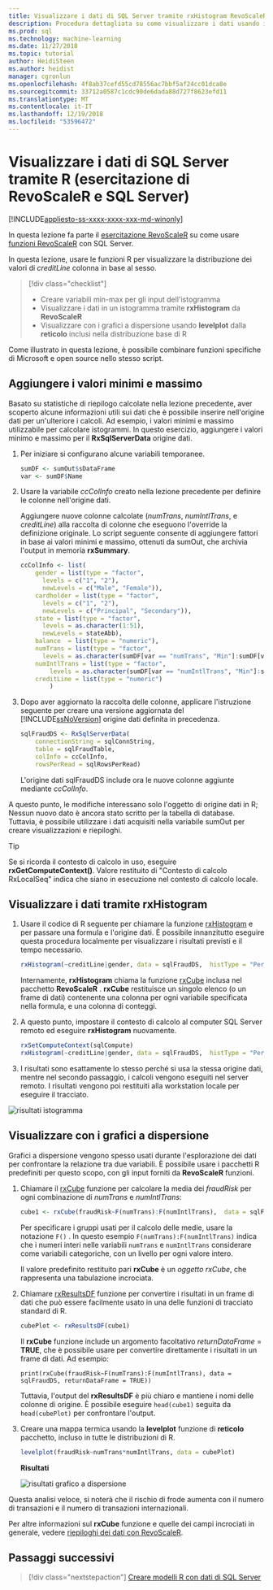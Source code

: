 ```yaml
---
title: Visualizzare i dati di SQL Server tramite rxHistogram RevoScaleR - SQL Server Machine Learning
description: Procedura dettagliata su come visualizzare i dati usando il linguaggio R in SQL Server.
ms.prod: sql
ms.technology: machine-learning
ms.date: 11/27/2018
ms.topic: tutorial
author: HeidiSteen
ms.author: heidist
manager: cgronlun
ms.openlocfilehash: 4f8ab37cefd55cd78556ac7bbf5af24cc01dca8e
ms.sourcegitcommit: 33712a0587c1cdc90de6dada88d727f8623efd11
ms.translationtype: MT
ms.contentlocale: it-IT
ms.lasthandoff: 12/19/2018
ms.locfileid: "53596472"
---
```

#  <a name="visualize-sql-server-data-using-r-sql-server-and-revoscaler-tutorial"></a>Visualizzare i dati di SQL Server tramite R (esercitazione di RevoScaleR e SQL Server)
[!INCLUDE[appliesto-ss-xxxx-xxxx-xxx-md-winonly](../../includes/appliesto-ss-xxxx-xxxx-xxx-md-winonly.md)]

In questa lezione fa parte il [esercitazione RevoScaleR](deepdive-data-science-deep-dive-using-the-revoscaler-packages.md) su come usare [funzioni RevoScaleR](https://docs.microsoft.com/machine-learning-server/r-reference/revoscaler/revoscaler) con SQL Server.

In questa lezione, usare le funzioni R per visualizzare la distribuzione dei valori di *creditLine* colonna in base al sesso.

> [!div class="checklist"]
> * Creare variabili min-max per gli input dell'istogramma
> * Visualizzare i dati in un istogramma tramite **rxHistogram** da **RevoScaleR**
> * Visualizzare con i grafici a dispersione usando **levelplot** dalla **reticolo** inclusi nella distribuzione base di R

Come illustrato in questa lezione, è possibile combinare funzioni specifiche di Microsoft e open source nello stesso script.

## <a name="add-maximum-and-minimum-values"></a>Aggiungere i valori minimi e massimo

Basato su statistiche di riepilogo calcolate nella lezione precedente, aver scoperto alcune informazioni utili sui dati che è possibile inserire nell'origine dati per un'ulteriore i calcoli. Ad esempio, i valori minimi e massimo utilizzabile per calcolare istogrammi. In questo esercizio, aggiungere i valori minimo e massimo per il **RxSqlServerData** origine dati.

1. Per iniziare si configurano alcune variabili temporanee.
  
    ```R
    sumDF <- sumOut$sDataFrame
    var <- sumDF$Name
    ```
  
2. Usare la variabile *ccColInfo* creato nella lezione precedente per definire le colonne nell'origine dati.
  
   Aggiungere nuove colonne calcolate (*numTrans*, *numIntlTrans*, e *creditLine*) alla raccolta di colonne che eseguono l'override la definizione originale. Lo script seguente consente di aggiungere fattori in base ai valori minimi e massimo, ottenuti da sumOut, che archivia l'output in memoria **rxSummary**. 
  
    ```R 
    ccColInfo <- list(
        gender = list(type = "factor",
          levels = c("1", "2"), 
          newLevels = c("Male", "Female")),
        cardholder = list(type = "factor",
          levels = c("1", "2"), 
          newLevels = c("Principal", "Secondary")), 
        state = list(type = "factor", 
          levels = as.character(1:51), 
          newLevels = stateAbb), 
        balance  = list(type = "numeric"),
        numTrans = list(type = "factor", 
          levels = as.character(sumDF[var == "numTrans", "Min"]:sumDF[var == "numTrans", "Max"])),
        numIntlTrans = list(type = "factor",  
            levels = as.character(sumDF[var == "numIntlTrans", "Min"]:sumDF[var =="numIntlTrans", "Max"])),
        creditLine = list(type = "numeric")
            )
    ```
  
3. Dopo aver aggiornato la raccolta delle colonne, applicare l'istruzione seguente per creare una versione aggiornata del [!INCLUDE[ssNoVersion](../../includes/ssnoversion-md.md)] origine dati definita in precedenza.
  
    ```R
    sqlFraudDS <- RxSqlServerData(
        connectionString = sqlConnString,
        table = sqlFraudTable,
        colInfo = ccColInfo,
        rowsPerRead = sqlRowsPerRead)
    ```
  
    L'origine dati sqlFraudDS include ora le nuove colonne aggiunte mediante *ccColInfo*.
  
A questo punto, le modifiche interessano solo l'oggetto di origine dati in R; Nessun nuovo dato è ancora stato scritto per la tabella di database. Tuttavia, è possibile utilizzare i dati acquisiti nella variabile sumOut per creare visualizzazioni e riepiloghi. 

> [!TIP]
> Se si ricorda il contesto di calcolo in uso, eseguire **rxGetComputeContext()**. Valore restituito di "Contesto di calcolo RxLocalSeq" indica che siano in esecuzione nel contesto di calcolo locale.

## <a name="visualize-data-using-rxhistogram"></a>Visualizzare i dati tramite rxHistogram

1. Usare il codice di R seguente per chiamare la funzione [rxHistogram](https://docs.microsoft.com/machine-learning-server/r-reference/revoscaler/rxhistogram) e per passare una formula e l'origine dati. È possibile innanzitutto eseguire questa procedura localmente per visualizzare i risultati previsti e il tempo necessario.
  
    ```R
    rxHistogram(~creditLine|gender, data = sqlFraudDS,  histType = "Percent")
    ```
 
    Internamente, **rxHistogram** chiama la funzione [rxCube](https://docs.microsoft.com/machine-learning-server/r-reference/revoscaler/rxcube) inclusa nel pacchetto **RevoScaleR** . **rxCube** restituisce un singolo elenco (o un frame di dati) contenente una colonna per ogni variabile specificata nella formula, e una colonna di conteggi.
    
2. A questo punto, impostare il contesto di calcolo al computer SQL Server remoto ed eseguire **rxHistogram** nuovamente.
  
    ```R
    rxSetComputeContext(sqlCompute)
    rxHistogram(~creditLine|gender, data = sqlFraudDS,  histType = "Percent")
    ```
 
3. I risultati sono esattamente lo stesso perché si usa la stessa origine dati, mentre nel secondo passaggio, i calcoli vengono eseguiti nel server remoto. I risultati vengono poi restituiti alla workstation locale per eseguire il tracciato.
   
  ![risultati istogramma](media/rsql-sue-histogramresults.jpg "risultati istogramma")


## <a name="visualize-with-scatter-plots"></a>Visualizzare con i grafici a dispersione

Grafici a dispersione vengono spesso usati durante l'esplorazione dei dati per confrontare la relazione tra due variabili. È possibile usare i pacchetti R predefiniti per questo scopo, con gli input forniti da **RevoScaleR** funzioni.

1. Chiamare il [rxCube](https://docs.microsoft.com/machine-learning-server/r-reference/revoscaler/rxcrosstabs) funzione per calcolare la media dei *fraudRisk* per ogni combinazione di *numTrans* e *numIntlTrans*:
  
    ```R
    cube1 <- rxCube(fraudRisk~F(numTrans):F(numIntlTrans),  data = sqlFraudDS)
    ```
  
    Per specificare i gruppi usati per il calcolo delle medie, usare la notazione `F()` . In questo esempio `F(numTrans):F(numIntlTrans)` indica che i numeri interi nelle variabili `numTrans` e `numIntlTrans` considerare come variabili categoriche, con un livello per ogni valore intero.
  
    Il valore predefinito restituito pari **rxCube** è un *oggetto rxCube*, che rappresenta una tabulazione incrociata. 
  
2. Chiamare [rxResultsDF](https://docs.microsoft.com/machine-learning-server/r-reference/revoscaler/rxresultsdf) funzione per convertire i risultati in un frame di dati che può essere facilmente usato in una delle funzioni di tracciato standard di R.
  
    ```R
    cubePlot <- rxResultsDF(cube1)
    ```
  
    Il **rxCube** funzione include un argomento facoltativo *returnDataFrame* = **TRUE**, che è possibile usare per convertire direttamente i risultati in un frame di dati. Ad esempio:
    
    `print(rxCube(fraudRisk~F(numTrans):F(numIntlTrans), data = sqlFraudDS, returnDataFrame = TRUE))`
       
    Tuttavia, l'output del **rxResultsDF** è più chiaro e mantiene i nomi delle colonne di origine. È possibile eseguire `head(cube1)` seguita da `head(cubePlot)` per confrontare l'output.
  
3. Creare una mappa termica usando la **levelplot** funzione di **reticolo** pacchetto, incluso in tutte le distribuzioni di R.
  
    ```R
    levelplot(fraudRisk~numTrans*numIntlTrans, data = cubePlot)
    ```
  
    **Risultati**
  
    ![risultati grafico a dispersione](media/rsql-sue-scatterplotresults.jpg "risultati grafico a dispersione")
  
Questa analisi veloce, si noterà che il rischio di frode aumenta con il numero di transazioni e il numero di transazioni internazionali.

Per altre informazioni sul **rxCube** funzione e quelle dei campi incrociati in generale, vedere [riepiloghi dei dati con RevoScaleR](https://docs.microsoft.com/machine-learning-server/r/how-to-revoscaler-data-summaries).

## <a name="next-steps"></a>Passaggi successivi

> [!div class="nextstepaction"]
> [Creare modelli R con dati di SQL Server](../../advanced-analytics/tutorials/deepdive-create-models.md)